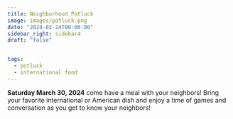 ```yaml
---
title: Neighborhood Potluck
image: images/potluck.png
date: "2024-02-24T00:00:00"
sidebar_right: sidebar4
draft: "false"


tags:
  - potluck
  - international food
---
```

__Saturday March 30, 2024__ come have a meal with your neighbors! Bring your favorite international or American dish and enjoy a time of games and conversation as you get to know your neighbors!

